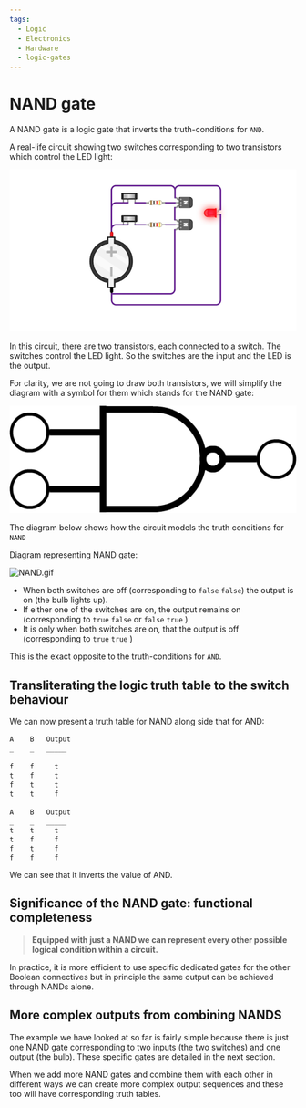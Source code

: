 ```yaml
---
tags:
  - Logic
  - Electronics
  - Hardware
  - logic-gates
---
```


# NAND gate

A NAND gate is a logic gate that inverts the truth-conditions for `AND`.

A real-life circuit showing two switches corresponding to two transistors which control the LED light: 

![NAND_from_transitors.png](../../img/NAND_from_transitors.png)

In this circuit, there are two transistors, each connected to a switch. The switches control the LED light. So the switches are the input and the LED is the output.

For clarity, we are not going to draw both transistors, we will simplify the diagram with a symbol for them which stands for the NAND gate:

![NAND.png](../../img/NAND.png)


The diagram below shows how the circuit models the truth conditions for `NAND`

Diagram representing NAND gate:

![NAND.gif](../../img/NAND.gif)

* When both switches are off (corresponding to `false` `false`) the output is on (the bulb lights up).
* If either one of the switches are on, the output remains on (corresponding to `true` `false` or `false` `true` )
* It is only when both switches are on, that the output is off (corresponding to `true` `true` )


This is the exact opposite to the truth-conditions for `AND`.

## Transliterating the logic truth table to the switch behaviour

We can now present a truth table for NAND along side that for AND: 

```
A    B   Output
_    _   _____

f    f     t      
t    f     t      
f    t     t       
t    t     f       

A    B   Output
_    _   _____
t    t     t
t    f     f
f    t     f
f    f     f
```
We can see that it inverts the value of AND.

## Significance of the NAND gate: functional completeness
> **Equipped with just a NAND we can represent every other possible logical condition within a circuit.**

In practice, it is more efficient to use specific dedicated gates for the other Boolean connectives but in principle the same output can be achieved through NANDs alone.  


## More complex outputs from combining NANDS

The example we have looked at so far is fairly simple because there is just one NAND gate corresponding to two inputs (the two switches) and one output (the bulb). These specific gates are detailed in the next section.

When we add more NAND gates and combine them with each other in different ways we can create more complex output sequences and these too will have corresponding truth tables.
